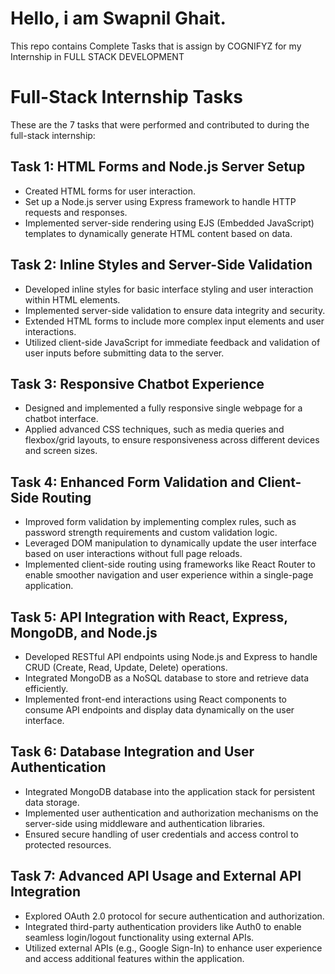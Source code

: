 # Hello, i am Swapnil Ghait.
This repo contains Complete Tasks that is assign by  COGNIFYZ for my Internship in FULL STACK DEVELOPMENT

# Full-Stack Internship Tasks

These are the 7 tasks that were performed and contributed to during the full-stack internship:

## Task 1: HTML Forms and Node.js Server Setup
- Created HTML forms for user interaction.
- Set up a Node.js server using Express framework to handle HTTP requests and responses.
- Implemented server-side rendering using EJS (Embedded JavaScript) templates to dynamically generate HTML content based on data.

## Task 2: Inline Styles and Server-Side Validation
- Developed inline styles for basic interface styling and user interaction within HTML elements.
- Implemented server-side validation to ensure data integrity and security.
- Extended HTML forms to include more complex input elements and user interactions.
- Utilized client-side JavaScript for immediate feedback and validation of user inputs before submitting data to the server.

## Task 3: Responsive Chatbot Experience
- Designed and implemented a fully responsive single webpage for a chatbot interface.
- Applied advanced CSS techniques, such as media queries and flexbox/grid layouts, to ensure responsiveness across different devices and screen sizes.

## Task 4: Enhanced Form Validation and Client-Side Routing
- Improved form validation by implementing complex rules, such as password strength requirements and custom validation logic.
- Leveraged DOM manipulation to dynamically update the user interface based on user interactions without full page reloads.
- Implemented client-side routing using frameworks like React Router to enable smoother navigation and user experience within a single-page application.

## Task 5: API Integration with React, Express, MongoDB, and Node.js
- Developed RESTful API endpoints using Node.js and Express to handle CRUD (Create, Read, Update, Delete) operations.
- Integrated MongoDB as a NoSQL database to store and retrieve data efficiently.
- Implemented front-end interactions using React components to consume API endpoints and display data dynamically on the user interface.

## Task 6: Database Integration and User Authentication
- Integrated MongoDB database into the application stack for persistent data storage.
- Implemented user authentication and authorization mechanisms on the server-side using middleware and authentication libraries.
- Ensured secure handling of user credentials and access control to protected resources.

## Task 7: Advanced API Usage and External API Integration
- Explored OAuth 2.0 protocol for secure authentication and authorization.
- Integrated third-party authentication providers like Auth0 to enable seamless login/logout functionality using external APIs.
- Utilized external APIs (e.g., Google Sign-In) to enhance user experience and access additional features within the application.
